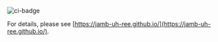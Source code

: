 ![ci-badge](https://github.com/jamb-uh-ree/jamb-uh-ree/workflows/ci-jambuhree/badge.svg)

For details, please see [https://jamb-uh-ree.github.io/](https://jamb-uh-ree.github.io/).
